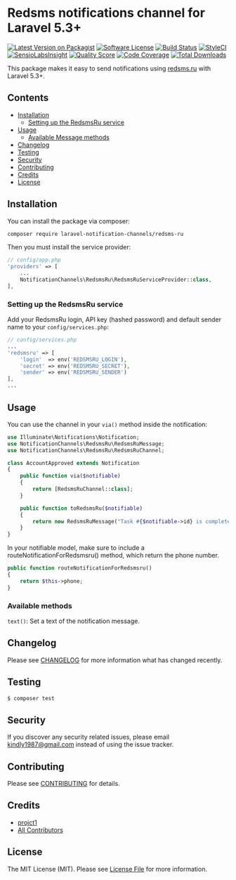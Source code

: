 # Redsms notifications channel for Laravel 5.3+

[![Latest Version on Packagist](https://img.shields.io/packagist/v/laravel-notification-channels/redsms-ru.svg?style=flat-square)](https://packagist.org/packages/laravel-notification-channels/redsms-ru)
[![Software License](https://img.shields.io/badge/license-MIT-brightgreen.svg?style=flat-square)](LICENSE.md)
[![Build Status](https://img.shields.io/travis/laravel-notification-channels/redsms-ru/master.svg?style=flat-square)](https://travis-ci.org/laravel-notification-channels/redsms-ru)
[![StyleCI](https://styleci.io/repos/65589451/shield)](https://styleci.io/repos/65589451)
[![SensioLabsInsight](https://img.shields.io/sensiolabs/i/aceefe27-ba5a-49d7-9064-bc3abea0abeb.svg?style=flat-square)](https://insight.sensiolabs.com/projects/aceefe27-ba5a-49d7-9064-bc3abea0abeb)
[![Quality Score](https://img.shields.io/scrutinizer/g/laravel-notification-channels/redsms-ru.svg?style=flat-square)](https://scrutinizer-ci.com/g/laravel-notification-channels/redsms-ru)
[![Code Coverage](https://img.shields.io/scrutinizer/coverage/g/laravel-notification-channels/redsms-ru/master.svg?style=flat-square)](https://scrutinizer-ci.com/g/laravel-notification-channels/redsms-ru/?branch=master)
[![Total Downloads](https://img.shields.io/packagist/dt/laravel-notification-channels/redsms-ru.svg?style=flat-square)](https://packagist.org/packages/laravel-notification-channels/redsms-ru)

This package makes it easy to send notifications using [redsms.ru](http://redsms.ru) with Laravel 5.3+.

## Contents

- [Installation](#installation)
    - [Setting up the RedsmsRu service](#setting-up-the-RedsmsRu-service)
- [Usage](#usage)
    - [Available Message methods](#available-message-methods)
- [Changelog](#changelog)
- [Testing](#testing)
- [Security](#security)
- [Contributing](#contributing)
- [Credits](#credits)
- [License](#license)


## Installation

You can install the package via composer:

```bash
composer require laravel-notification-channels/redsms-ru
```

Then you must install the service provider:
```php
// config/app.php
'providers' => [
    ...
    NotificationChannels\RedsmsRu\RedsmsRuServiceProvider::class,
],
```

### Setting up the RedsmsRu service

Add your RedsmsRu login, API key (hashed password) and default sender name to your `config/services.php`:

```php
// config/services.php
...
'redsmsru' => [
    'login'  => env('REDSMSRU_LOGIN'),
    'secret' => env('REDSMSRU_SECRET'),
    'sender' => env('REDSMSRU_SENDER')
],
...
```

## Usage

You can use the channel in your `via()` method inside the notification:

```php
use Illuminate\Notifications\Notification;
use NotificationChannels\RedsmsRu\RedsmsRuMessage;
use NotificationChannels\RedsmsRu\RedsmsRuChannel;

class AccountApproved extends Notification
{
    public function via($notifiable)
    {
        return [RedsmsRuChannel::class];
    }

    public function toRedsmsRu($notifiable)
    {
        return new RedsmsRuMessage("Task #{$notifiable->id} is complete!");
    }
}
```

In your notifiable model, make sure to include a routeNotificationForRedsmsru() method, which return the phone number.

```php
public function routeNotificationForRedsmsru()
{
    return $this->phone;
}
```

### Available methods

`text()`: Set a text of the notification message.

## Changelog

Please see [CHANGELOG](CHANGELOG.md) for more information what has changed recently.

## Testing

``` bash
$ composer test
```

## Security

If you discover any security related issues, please email kindly1987@gmail.com instead of using the issue tracker.

## Contributing

Please see [CONTRIBUTING](CONTRIBUTING.md) for details.

## Credits

- [projct1](https://github.com/projct1)
- [All Contributors](../../contributors)

## License

The MIT License (MIT). Please see [License File](LICENSE.md) for more information.